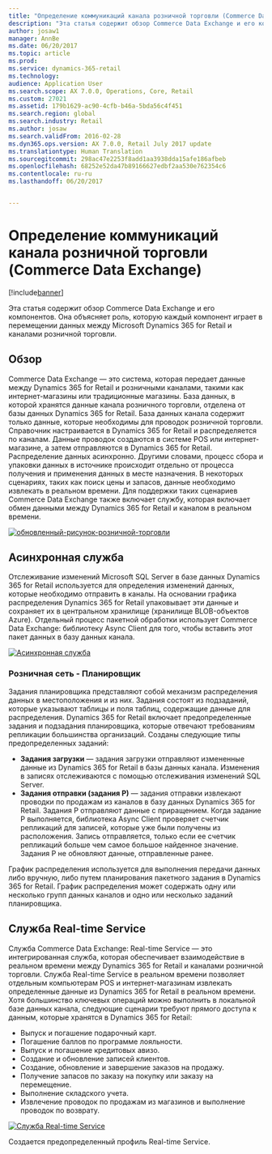 ```yaml
---
title: "Определение коммуникаций канала розничной торговли (Commerce Data Exchange)"
description: "Эта статья содержит обзор Commerce Data Exchange и его компонентов. Она объясняет роль, которую каждый компонент играет в перемещении данных между Microsoft Dynamics 365 for Retail и каналами розничной торговли."
author: josaw1
manager: AnnBe
ms.date: 06/20/2017
ms.topic: article
ms.prod: 
ms.service: dynamics-365-retail
ms.technology: 
audience: Application User
ms.search.scope: AX 7.0.0, Operations, Core, Retail
ms.custom: 27021
ms.assetid: 179b1629-ac90-4cfb-b46a-5bda56c4f451
ms.search.region: global
ms.search.industry: Retail
ms.author: josaw
ms.search.validFrom: 2016-02-28
ms.dyn365.ops.version: AX 7.0.0, Retail July 2017 update
ms.translationtype: Human Translation
ms.sourcegitcommit: 298ac47e2253f8add1aa3938dda15afe186afbeb
ms.openlocfilehash: 68252e52da47b89166627edbf2aa530e762354c6
ms.contentlocale: ru-ru
ms.lasthandoff: 06/20/2017


---
```


# <a name="define-retail-channel-communications-commerce-data-exchange"></a>Определение коммуникаций канала розничной торговли (Commerce Data Exchange)

[!include[banner](../includes/banner.md)]


Эта статья содержит обзор Commerce Data Exchange и его компонентов. Она объясняет роль, которую каждый компонент играет в перемещении данных между Microsoft Dynamics 365 for Retail и каналами розничной торговли.

<a name="overview"></a>Обзор
--------

Commerce Data Exchange — это система, которая передает данные между Dynamics 365 for Retail и розничными каналами, такими как интернет-магазины или традиционные магазины. База данных, в которой хранятся данные канала розничного торговли, отделена от базы данных Dynamics 365 for Retail. База данных канала содержит только данные, которые необходимы для проводок розничной торговли. Справочник настраивается в Dynamics 365 for Retail и распределяется по каналам. Данные проводок создаются в системе POS или интернет-магазине, а затем отправляются в Dynamics 365 for Retail. Распределение данных асинхронно. Другими словами, процесс сбора и упаковки данных в источнике происходит отдельно от процесса получения и применения данных в месте назначения. В некоторых сценариях, таких как поиск цены и запасов, данные необходимо извлекать в реальном времени. Для поддержки таких сценариев Commerce Data Exchange также включает службу, которая включает обмен данными между Dynamics 365 for Retail и каналом в реальном времени. 

[![обновленный-рисунок-розничной-торговли](./media/updated-retail-graphic.png)](./media/updated-retail-graphic.png)  

## <a name="async-service"></a>Асинхронная служба
Отслеживание изменений Microsoft SQL Server в базе данных Dynamics 365 for Retail используется для определения изменений данных, которые необходимо отправить в каналы. На основании графика распределения Dynamics 365 for Retail упаковывает эти данные и сохраняет их в центральном хранилище (хранилище BLOB-объектов Azure). Отдельный процесс пакетной обработки использует Commerce Data Exchange: библиотеку Async Client для того, чтобы вставить этот пакет данных в базу данных канала. 

[![Асинхронная служба](./media/async-300x239.png)](./media/async.png)

### <a name="retail-scheduler"></a>Розничная сеть - Планировщик

Задания планировщика представляют собой механизм распределения данных в местоположения и из них. Задания состоят из подзаданий, которые указывают таблицы и поля таблиц, содержащие данные для распределения. Dynamics 365 for Retail включает предопределенные задания и подзадания планировщика, которые отвечают требованиям репликации большинства организаций. Созданы следующие типы предопределенных заданий:

-   **Задания загрузки** — задания загрузки отправляют измененные данные из Dynamics 365 for Retail в базы данных канала. Изменения в записях отслеживаются с помощью отслеживания изменений SQL Server.
-   **Задания отправки (задания Р)** — задания отправки извлекают проводки по продажам из каналов в базу данных Dynamics 365 for Retail. Задания Р отправляют данные с приращением. Когда задание Р выполняется, библиотека Async Client проверяет счетчик репликаций для записей, которые уже были получены из расположения. Запись отправляется, только если ее счетчик репликаций больше чем самое большое найденное значение. Задания Р не обновляют данные, отправленные ранее.

График распределения используется для выполнения передачи данных либо вручную, либо путем планирования пакетного задания в Dynamics 365 for Retail. График распределения может содержать одну или несколько групп данных каналов и одно или несколько заданий планировщика.

## <a name="realtime-service"></a>Служба Real-time Service
Служба Commerce Data Exchange: Real-time Service — это интегрированная служба, которая обеспечивает взаимодействие в реальном времени между Dynamics 365 for Retail и каналами розничной торговли. Служба Real-time Service в реальном времени позволяет отдельным компьютерам POS и интернет-магазинам извлекать определенные данные из Dynamics 365 for Retail в реальном времени. Хотя большинство ключевых операций можно выполнить в локальной базе данных канала, следующие сценарии требуют прямого доступа к данным, которые хранятся в Dynamics 365 for Retail:

-   Выпуск и погашение подарочный карт.
-   Погашение баллов по программе лояльности.
-   Выпуск и погашение кредитовых авизо.
-   Создание и обновление записей клиентов.
-   Создание, обновление и завершение заказов на продажу.
-   Получение запасов по заказу на покупку или заказу на перемещение.
-   Выполнение складского учета.
-   Извлечение проводок по продажам из магазинов и выполнение проводок по возврату.

[![Служба Real-time Service](./media/rts.png)](./media/rts.png) 

Создается предопределенный профиль Real-time Service.




